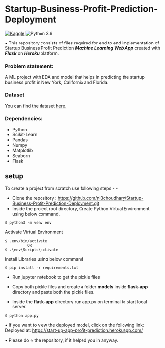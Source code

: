 # Startup-Business-Profit-Prediction-Deployment

[![Kaggle](https://img.shields.io/badge/Dataset-Kaggle-blue.svg)](https://www.kaggle.com/datasets/farhanmd29/50-startups?datasetId=21716&sortBy=dateRun&tab=profile) ![Python 3.6](https://img.shields.io/badge/Python-3.6-brightgreen.svg)

• This repository consists of files required for end to end implementation of Startup Business Profit Prediction ___Machine Learning Web App___ created with ___Flask___ on ___Heroku___ platform.

### Problem statement:
A ML project with EDA and model that helps in predicting the startup business profit in New York, California and Florida.

### Dataset
You can find the dataset [here.](https://www.kaggle.com/datasets/farhanmd29/50-startups?datasetId=21716&sortBy=dateRun&tab=profile)

### Dependencies:
* Python 
* Scikit-Learn
* Pandas
* Numpy
* Matplotlib
* Seaborn
* Flask 

## setup
To create a project from scratch use following steps - -

- Clone the repository : https://github.com/ni3choudhary/Startup-Business-Profit-Prediction-Deployment.git
- Inside the project root directory, Create Python Virtual Environment using below command.
```console
$ python3 -m venv env
``` 

Activate Virtual Environment
```console
$ .env/bin/activate 
          OR
$ .\env\Scripts\activate
```
Install Libraries using below command
```console
$ pip install -r requirements.txt
```
- Run jupyter notebook to get the pickle files

- Copy both pickle files and create a folder **models** inside **flask-app** directory and paste both the pickle files.

- Inside the **flask-app** directory run app.py on terminal to start local server.
```console
$ python app.py
```

• If you want to view the deployed model, click on the following link: Deployed at: https://start-up-app-profit-prediction.herokuapp.com/

• Please do ⭐ the repository, if it helped you in anyway.
